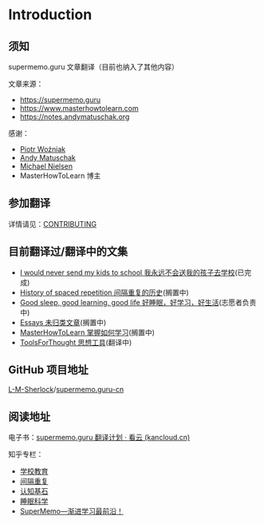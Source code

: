 # Introduction

## 须知

supermemo.guru 文章翻译（目前也纳入了其他内容）

文章来源：

- https://supermemo.guru
- https://www.masterhowtolearn.com
- https://notes.andymatuschak.org

感谢：

- [Piotr Woźniak](https://www.supermemo.com/english/company/wozniak.htm)
- [Andy Matuschak](https://andymatuschak.org/)
- [Michael Nielsen](https://michaelnielsen.org/)
- MasterHowToLearn 博主

## 参加翻译

详情请见：[CONTRIBUTING](contributing.md)

## 目前翻译过/翻译中的文集

- [I would never send my kids to school 我永远不会送我的孩子去学校](https://github.com/L-M-Sherlock/supermemo.guru-cn/tree/master/I%20would%20never%20send%20my%20kids%20to%20school)(已完成)
- [History of spaced repetition 间隔重复的历史](https://github.com/L-M-Sherlock/supermemo.guru-cn/tree/master/History%20of%20spaced%20repetition)(搁置中)
- [Good sleep, good learning, good life 好睡眠，好学习，好生活](https://github.com/L-M-Sherlock/supermemo.guru-cn/tree/master/Good%20sleep%2C%20good%20learning%2C%20good%20life)(志愿者负责中)
- [Essays 未归类文章](https://github.com/L-M-Sherlock/supermemo.guru-cn/tree/master/Essays)(搁置中)
- [MasterHowToLearn 掌握如何学习](https://github.com/L-M-Sherlock/supermemo.guru-cn/tree/master/MasterHowToLearn)(搁置中)
- [ToolsForThought 思想工具](https://github.com/L-M-Sherlock/supermemo.guru-cn/tree/master/ToolsForThought)(翻译中)

## GitHub 项目地址

[L-M-Sherlock](https://github.com/L-M-Sherlock)/[supermemo.guru-cn](https://github.com/L-M-Sherlock/supermemo.guru-cn)

## 阅读地址

电子书：[supermemo.guru 翻译计划 · 看云 (kancloud.cn)](https://www.kancloud.cn/ankigaokao/supermemo-guru-cn)

知乎专栏：

- [学校教育](https://www.zhihu.com/column/supermemo-guru-cn)
- [间隔重复](https://www.zhihu.com/column/c_1371286809159266304)
- [认知基石](https://www.zhihu.com/column/c_1371290691226742784)
- [睡眠科学](https://www.zhihu.com/column/c_1406943998058016769)
- [SuperMemo—渐进学习最前沿！](https://www.zhihu.com/column/c_1308886122672484352)
